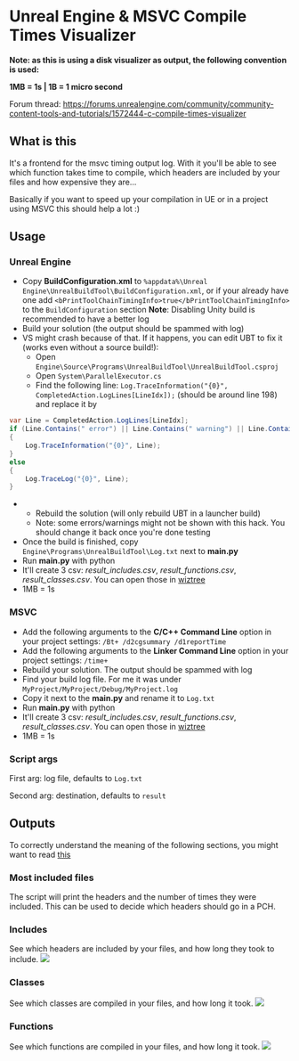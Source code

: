 # Unreal Engine & MSVC Compile Times Visualizer

**Note: as this is using a disk visualizer as output, the following convention is used:**

**1MB = 1s | 1B = 1 micro second**

Forum thread: https://forums.unrealengine.com/community/community-content-tools-and-tutorials/1572444-c-compile-times-visualizer

## What is this
It's a frontend for the msvc timing output log. With it you'll be able to see which function takes time to compile, which headers are included by your files and how expensive they are...

Basically if you want to speed up your compilation in UE or in a project using MSVC this should help a lot :)

## Usage

### Unreal Engine

* Copy **BuildConfiguration.xml** to `%appdata%\Unreal Engine\UnrealBuildTool\BuildConfiguration.xml`, or if your already have one add `<bPrintToolChainTimingInfo>true</bPrintToolChainTimingInfo>` to the `BuildConfiguration` section
 **Note**: Disabling Unity build is recommended to have a better log
* Build your solution (the output should be spammed with log)
* VS might crash because of that. If it happens, you can edit UBT to fix it (works even without a source build!):
  * Open `Engine\Source\Programs\UnrealBuildTool\UnrealBuildTool.csproj`
  * Open `System\ParallelExecutor.cs`
  * Find the following line: `Log.TraceInformation("{0}", CompletedAction.LogLines[LineIdx]);` (should be around line 198) and replace it by
```c#
var Line = CompletedAction.LogLines[LineIdx];
if (Line.Contains(" error") || Line.Contains(" warning") || Line.Contains(" note"))
{
    Log.TraceInformation("{0}", Line);
}
else
{
    Log.TraceLog("{0}", Line);
}
```
*
  * Rebuild the solution (will only rebuild UBT in a launcher build)
  * Note: some errors/warnings might not be shown with this hack. You should change it back once you're done testing 
* Once the build is finished, copy `Engine\Programs\UnrealBuildTool\Log.txt` next to **main.py**
* Run **main.py** with python
* It'll create 3 csv: *result_includes.csv*, *result_functions.csv*, *result_classes.csv*. You can open those in [wiztree](https://antibody-software.com/web/software/software/wiztree-finds-the-files-and-folders-using-the-most-disk-space-on-your-hard-drive/)
* 1MB = 1s

### MSVC

* Add the following arguments to the **C/C++ Command Line** option in your project settings: `/Bt+ /d2cgsummary /d1reportTime`
* Add the following arguments to the **Linker Command Line** option in your project settings: `/time+`
* Rebuild your solution. The output should be spammed with log
* Find your build log file. For me it was under `MyProject/MyProject/Debug/MyProject.log`
* Copy it next to the **main.py** and rename it to `Log.txt`
* Run **main.py** with python
* It'll create 3 csv: *result_includes.csv*, *result_functions.csv*, *result_classes.csv*. You can open those in [wiztree](https://antibody-software.com/web/software/software/wiztree-finds-the-files-and-folders-using-the-most-disk-space-on-your-hard-drive/)
* 1MB = 1s

### Script args

First arg: log file, defaults to `Log.txt`

Second arg: destination, defaults to `result`

## Outputs

To correctly understand the meaning of the following sections, you might want to read [this](https://blogs.msdn.microsoft.com/vcblog/2018/01/04/visual-studio-2017-throughput-improvements-and-advice/) 

### Most included files

The script will print the headers and the number of times they were included. This can be used to decide which headers should go in a PCH.

### Includes
See which headers are included by your files, and how long they took to include.
![](https://i.imgur.com/XtHL6Ze.png)

### Classes
See which classes are compiled in your files, and how long it took.
![](https://i.imgur.com/oPjaMpt.png)

### Functions
See which functions are compiled in your files, and how long it took.
![](https://i.imgur.com/ICrtPfJ.png)

